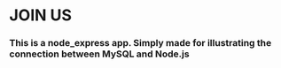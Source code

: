 # JOIN US
<h3>This is a node_express app. Simply made for illustrating the connection between MySQL and Node.js</h3>
